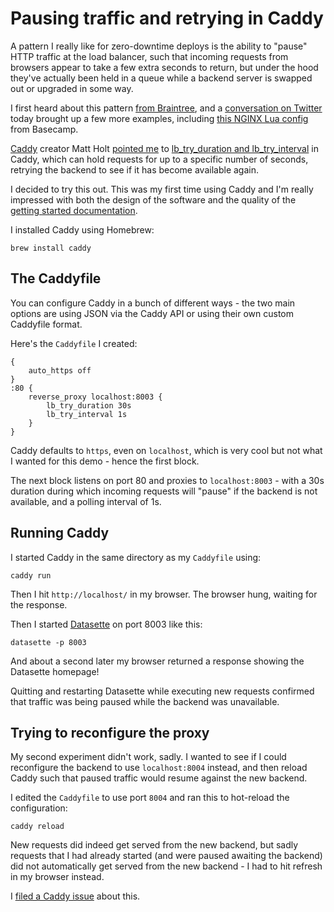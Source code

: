 # Pausing traffic and retrying in Caddy

A pattern I really like for zero-downtime deploys is the ability to "pause" HTTP traffic at the load balancer, such that incoming requests from browsers appear to take a few extra seconds to return, but under the hood they've actually been held in a queue while a backend server is swapped out or upgraded in some way.

I first heard about this pattern [from Braintree](https://assahbismark.com/2011/Jun/30/braintree/), and a [conversation on Twitter](https://twitter.com/simonw/status/1463652411365494791) today brought up a few more examples, including [this NGINX Lua config](https://github.com/basecamp/intermission) from Basecamp.

[Caddy](https://caddyserver.com/) creator Matt Holt [pointed me](https://twitter.com/mholt6/status/1463656086360051714) to [lb_try_duration and lb_try_interval](https://caddyserver.com/docs/caddyfile/directives/reverse_proxy#lb_try_duration) in Caddy, which can hold requests for up to a specific number of seconds, retrying the backend to see if it has become available again.

I decided to try this out. This was my first time using Caddy and I'm really impressed with both the design of the software and the quality of the [getting started documentation](https://caddyserver.com/docs/getting-started).

I installed Caddy using Homebrew:

    brew install caddy

## The Caddyfile

You can configure Caddy in a bunch of different ways - the two main options are using JSON via the Caddy API or using their own custom Caddyfile format.

Here's the `Caddyfile` I created:

```
{
    auto_https off
}
:80 {
    reverse_proxy localhost:8003 {
        lb_try_duration 30s
        lb_try_interval 1s
    }
}
```
Caddy defaults to `https`, even on `localhost`, which is very cool but not what I wanted for this demo - hence the first block.

The next block listens on port 80 and proxies to `localhost:8003` - with a 30s duration during which incoming requests will "pause" if the backend is not available, and a polling interval of 1s.

## Running Caddy

I started Caddy in the same directory as my `Caddyfile` using:

    caddy run

Then I hit `http://localhost/` in my browser. The browser hung, waiting for the response.

Then I started [Datasette](https://datasette.io/) on port 8003 like this:

    datasette -p 8003

And about a second later my browser returned a response showing the Datasette homepage!

Quitting and restarting Datasette while executing new requests confirmed that traffic was being paused while the backend was unavailable.

## Trying to reconfigure the proxy

My second experiment didn't work, sadly. I wanted to see if I could reconfigure the backend to use `localhost:8004` instead, and then reload Caddy such that paused traffic would resume against the new backend.

I edited the `Caddyfile` to use port `8004` and ran this to hot-reload the configuration:

    caddy reload

New requests did indeed get served from the new backend, but sadly requests that I had already started (and were paused awaiting the backend) did not automatically get served from the new backend - I had to hit refresh in my browser instead.

I [filed a Caddy issue](https://github.com/caddyserver/caddy/issues/4442) about this.
